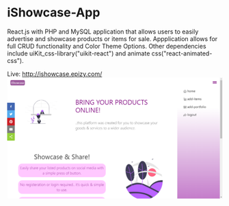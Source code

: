 # iShowcase-App
React.js with PHP and MySQL application that allows users to easily advertise and showcase products or items for sale. Appplication allows for full CRUD functionality and Color Theme  Options. Other dependencies include uiKit_css-library("uikit-react") and animate css("react-animated-css").


Live: http://ishowcase.epizy.com/
![](ishowcase.png)

